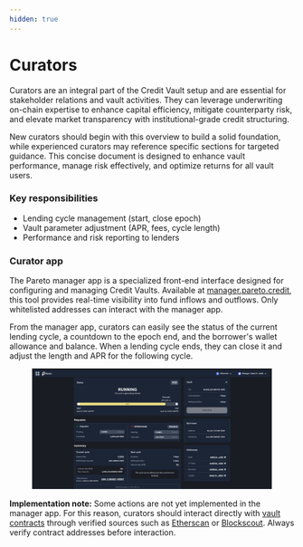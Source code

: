 ```yaml
---
hidden: true
---
```


# Curators

Curators are an integral part of the Credit Vault setup and are essential for stakeholder relations and vault activities. They can leverage underwriting on-chain expertise to enhance capital efficiency, mitigate counterparty risk, and elevate market transparency with institutional-grade credit structuring.

New curators should begin with this overview to build a solid foundation, while experienced curators may reference specific sections for targeted guidance. This concise document is designed to enhance vault performance, manage risk effectively, and optimize returns for all vault users.

### Key responsibilities

* Lending cycle management (start, close epoch)
* Vault parameter adjustment (APR, fees, cycle length)
* Performance and risk reporting to lenders

### Curator app

The Pareto manager app is a specialized front-end interface designed for configuring and managing Credit Vaults. Available at [manager.pareto.credit](https://manager.idle.finance/), this tool provides real-time visibility into fund inflows and outflows. Only whitelisted addresses can interact with the manager app.

From the manager app, curators can easily see the status of the current lending cycle, a countdown to the epoch end, and the borrower's wallet allowance and balance. When a lending cycle ends, they can close it and adjust the length and APR for the following cycle.&#x20;

<figure><img src="../.gitbook/assets/image.png" alt=""><figcaption></figcaption></figure>

**Implementation note:** Some actions are not yet implemented in the manager app. For this reason, curators should interact directly with [vault contracts](<../README (1).md>) through verified sources such as [Etherscan](https://etherscan.io/) or [Blockscout](https://www.blockscout.com/). Always verify contract addresses before interaction.

